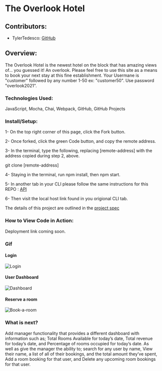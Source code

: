 # The Overlook Hotel

## Contributors:
- TylerTedesco: [GitHub](https://github.com/sted1994)


## Overview:
The Overlook Hotel is the newest hotel on the block that has amazing views of... you guessed it! An overlook. Please feel free to use this site as a means to book your next stay at this fine establishment. Your Usermane is "customer" followed by any number 1-50 ex: "customer50". Use password "overlook2021".

### Technologies Used:
JavaScript, Mocha, Chai, Webpack, GitHub, GitHub Projects

### Install/Setup:
1- On the top right corner of this page, click the Fork button.

2- Once forked, click the green Code button, and copy the remote address.

3- In the terminal, type the following, replacing [remote-address] with the address copied during step 2, above.

git clone [remote-address]

4- Staying in the terminal, run npm install, then npm start.

5- In another tab in your CLI please follow the same instructions for this REPO : [API](https://github.com/turingschool-examples/overlook-api)

6- Then visit the local host link found in you origional CLI tab.


The details of this project are outlined in the [project spec](https://frontend.turing.edu/projects/overlook.html)

### How to View Code in Action:
Deployment link coming soon.

### Gif
#### Login
![Login](https://user-images.githubusercontent.com/26700819/165384420-2a3c30c5-e360-4bc8-a728-9e645d347d40.gif)

#### User Dashboard
![Dashboard](https://user-images.githubusercontent.com/26700819/165384800-a6387a67-7dd9-481c-ac7d-d92b10cc2150.gif)

#### Reserve a room
![Book-a-room](https://user-images.githubusercontent.com/26700819/165385387-66388559-af48-4f94-94a1-1f75b9c38596.gif)


### What is next?
Add manager functionality that provides a different dashboard with information such as; Total Rooms Available for today’s date, Total revenue for today’s date, and Percentage of rooms occupied for today’s date. As well as give the manager the ability to; search for any user by name, View their name, a list of all of their bookings, and the total amount they’ve spent, Add a room booking for that user, and Delete any upcoming room bookings for that user.
